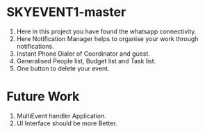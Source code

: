 # SKYEVENT1-master
1) Here in this project you have found the whatsapp connectivity.
2) Here Notification Manager helps to organise your work through notifications.
3) Instant Phone Dialer of Coordinator and guest.
4) Generalised People list, Budget list and Task list.
5) One button to delete your event.

# Future Work
1) MultiEvent handler Application.
2) UI Interface should be more Better.
